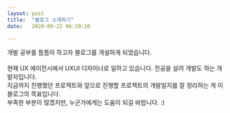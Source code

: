 ```yaml
---
layout: post
title:  "블로그 소개하기"
date:   2020-09-22 06:29:10

---
```


개발 공부를 틈틈이 하고자 블로그를 개설하게 되었습니다.<br>  
현재 UX 에이전시에서 UXUI 디자이너로 일하고 있습니다. 전공을 살려 개발도 하는 개발자입니다.<br>
지금까지 진행했던 프로젝트와 앞으로 진행할 프로젝트의 개발일지를 잘 정리하는 게 이 블로그의 목표입니다.<br>
부족한 부분이 많겠지만, 누군가에게는 도움이 되길 바랍니다. :)
